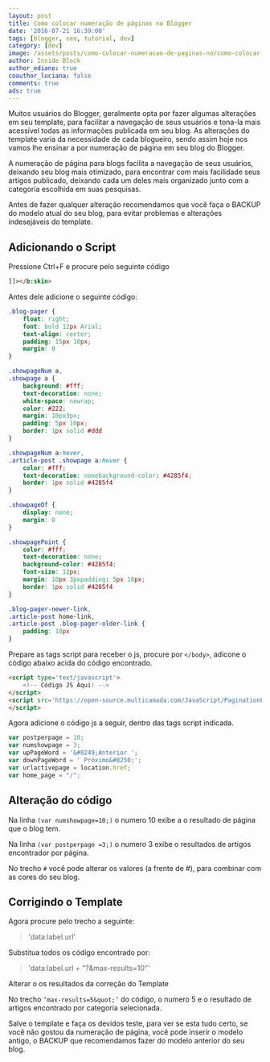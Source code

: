```yaml
---
layout: post
title: Como colocar numeração de páginas no Blogger
date: '2016-07-21 16:39:00'
tags: [blogger, seo, tutorial, dev]
category: [dev]
image: /assets/posts/como-colocar-numeracao-de-paginas-no/como-colocar-numeracao-de-paginas-no.jpg
author: Inside Block
author_ediano: true
coauthor_luciana: false
comments: true
ads: true
---
```


Muitos usuários do Blogger, geralmente opta por fazer algumas alterações em seu template, para facilitar a navegação de seus usuários e tona-la mais acessível todas as informações publicada em seu blog. As alterações do template varia da necessidade de cada blogueiro, sendo assim hoje nos vamos lhe ensinar a por numeração de página em seu blog do Blogger.

A numeração de página para blogs facilita a navegação de seus usuários, deixando seu blog mais otimizado, para encontrar com mais facilidade seus artigos publicado, deixando cada um deles mais organizado junto com a categoria escolhida em suas pesquisas.

Antes de fazer qualquer alteração recomendamos que você faça o BACKUP do modelo atual do seu blog, para evitar problemas e alterações indesejáveis do template.

## Adicionando o Script
Pressione Ctrl+F e procure pelo seguinte código

```html
]]></b:skin>
```

Antes dele adicione o seguinte código:

```css
.blog-pager {
    float: right;
    font: bold 12px Arial;
    text-align: center;
    padding: 15px 10px;
    margin: 0
}

.showpageNum a,
.showpage a {
    background: #fff;
    text-decoration: none;
    white-space: nowrap;
    color: #222;
    margin: 10px3px;
    padding: 5px 10px;
    border: 1px solid #ddd
}

.showpageNum a:hover,
.article-post .showpage a:hover {
    color: #fff;
    text-decoration: nonebackground-color: #4285f4;
    border: 1px solid #4285f4
}

.showpageOf {
    display: none;
    margin: 0
}

.showpagePoint {
    color: #fff;
    text-decoration: none;
    background-color: #4285f4;
    font-size: 12px;
    margin: 10px 3pxpadding: 5px 10px;
    border: 1px solid #4285f4
}

.blog-pager-newer-link,
.article-post home-link,
.article-post .blog-pager-older-link {
    padding: 10px
}
```

Prepare as tags script para receber o js, procure por `</body>`, adicone o código abaixo acida do código encontrado.

```html
<script type='text/javascript'>
    <!-- Código JS Aqui! -->
</script>
<script src='https://open-source.multicamada.com/JavaScript/PaginationForBlogger.js' type='text/javascript'>
</script>
```

Agora adicione o código js a seguir, dentro das tags script indicada.

```js
var postperpage = 10;
var numshowpage = 3;
var upPageWord = '&#8249;Anterior ';
var downPageWord = ' Próximo&#8250;';
var urlactivepage = location.href;
var home_page = "/";
```

## Alteração do código
Na linha `(var numshowpage=10;)` o numero 10 exibe a o resultado de página que o blog tem.

Na linha `(var postperpage =3;)` o numero 3 exibe o resultados de artigos encontrador por página.

No trecho `#` você pode alterar os valores (a frente de #), para combinar com as cores do seu blog.

## Corrigindo o Template
Agora procure pelo trecho a seguinte:

> 'data:label.url'

Substitua todos os código encontrado por:

> 'data:label.url + &quot;?&amp;max-results=10&quot;'

Alterar o os resultados da correção do Template

No trecho `‘max-results=5&quot;’` do código, o numero 5 e o resultado de artigos encontrado por categoria selecionada.

Salve o template e faça os devidos teste, para ver se esta tudo certo, se você não gostou da numeração de página, você pode inserir o modelo antigo, o BACKUP que recomendamos fazer do modelo anterior do seu blog.